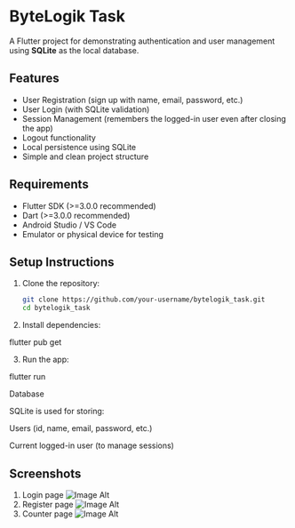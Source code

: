 # ByteLogik Task

A Flutter project for demonstrating authentication and user management using **SQLite** as the local database.

## Features

- User Registration (sign up with name, email, password, etc.)
- User Login (with SQLite validation)
- Session Management (remembers the logged-in user even after closing the app)
- Logout functionality
- Local persistence using SQLite
- Simple and clean project structure

## Requirements

- Flutter SDK (>=3.0.0 recommended)
- Dart (>=3.0.0 recommended)
- Android Studio / VS Code
- Emulator or physical device for testing

## Setup Instructions

1. Clone the repository:
   ```bash
   git clone https://github.com/your-username/bytelogik_task.git
   cd bytelogik_task
2. Install dependencies:

flutter pub get


3. Run the app:

flutter run

Database

SQLite is used for storing:

Users (id, name, email, password, etc.)

Current logged-in user (to manage sessions)

## Screenshots
1. Login page
   ![Image Alt](https://github.com/arunjoshuaa/Bytelogik_task/blob/26be485ecfb9ec5c2d88f9c306bad13cd50152a5/loginbytelogik.jpg)
2. Register page
   ![Image Alt](image_url)
3. Counter page
   ![Image Alt](image_url)
